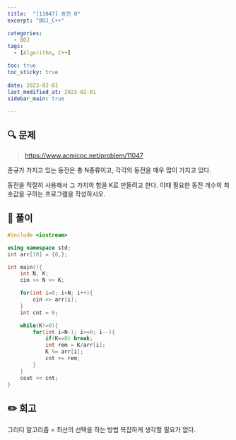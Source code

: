 ```yaml
---
title:  "[11047] 동전 0"
excerpt: "BOJ_C++"

categories:
  - BOJ
tags:
  - [Algorithm, C++]

toc: true
toc_sticky: true
 
date: 2023-02-01
last_modified_at: 2023-02-01
sidebar_main: true

---
```

<!--
문제 🔍
풀이 🎯 ⭕ ❌
주의할 점 🚨
짚고갈 점 ✏️
기타 🔥🌝🪐🔔
-->
## 🔍 문제
> <https://www.acmicpc.net/problem/11047>
<div class="notice" markdown="1">
준규가 가지고 있는 동전은 총 N종류이고, 각각의 동전을 매우 많이 가지고 있다.

동전을 적절히 사용해서 그 가치의 합을 K로 만들려고 한다. 이때 필요한 동전 개수의 최솟값을 구하는 프로그램을 작성하시오.
</div>

## 🎯 풀이
```cpp
#include <iostream>

using namespace std;
int arr[10] = {0,};

int main(){
    int N, K;
    cin >> N >> K;

    for(int i=0; i<N; i++){
        cin >> arr[i];
    }
    int cnt = 0;

    while(K!=0){
        for(int i=N-1; i>=0; i--){
            if(K==0) break;
            int rem = K/arr[i];
            K %= arr[i];
            cnt += rem;
        }
    }
    cout << cnt;
}
```
## ✏️ 회고
그리디 알고리즘 = 최선의 선택을 하는 방법
복잡하게 생각할 필요가 없다.